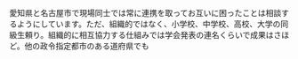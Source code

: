 愛知県と名古屋市で現場同士では常に連携を取ってお互いに困ったことは相談するようにしています。ただ、組織的ではなく、小学校、中学校、高校、大学の同級生頼り。組織的に相互協力する仕組みでは学会発表の連名くらいで成果はさほど。他の政令指定都市のある道府県でも
